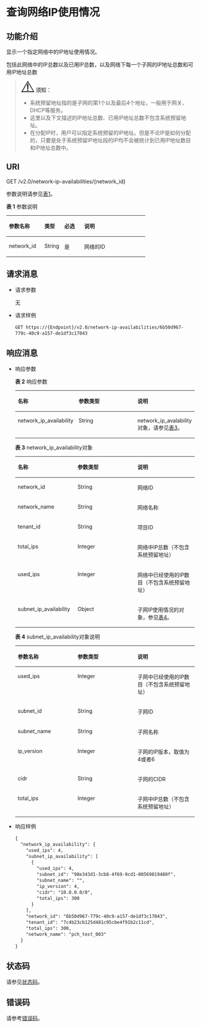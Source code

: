 # 查询网络IP使用情况<a name="vpc_natworkip_0001"></a>

## 功能介绍<a name="section1398541881511"></a>

显示一个指定网络中的IP地址使用情况。

包括此网络中的IP总数以及已用IP总数，以及网络下每一个子网的IP地址总数和可用IP地址总数

>![](public_sys-resources/icon-notice.gif) **须知：**   
>-   系统预留地址指的是子网的第1个以及最后4个地址，一般用于网关、DHCP等服务。  
>-   这里以及下文描述的IP地址总数、已用IP地址总数不包含系统预留地址。  
>-   在分配IP时，用户可以指定系统预留的IP地址。但是不论IP是如何分配的，只要是处于系统预留IP地址段的IP均不会被统计到已用IP地址数目和IP地址总数中。  

## URI<a name="section5633932181719"></a>

GET /v2.0/network-ip-availabilities/\{network\_id\}

参数说明请参见[表1](#table38148684)。

**表 1**  参数说明

<a name="table38148684"></a>
<table><thead align="left"><tr id="row7162954"><th class="cellrowborder" valign="top" width="25.507449255074494%" id="mcps1.2.5.1.1"><p id="p43328398"><a name="p43328398"></a><a name="p43328398"></a>参数名称</p>
</th>
<th class="cellrowborder" valign="top" width="14.288571142885711%" id="mcps1.2.5.1.2"><p id="p19939379"><a name="p19939379"></a><a name="p19939379"></a>类型</p>
</th>
<th class="cellrowborder" valign="top" width="14.288571142885711%" id="mcps1.2.5.1.3"><p id="p4477025"><a name="p4477025"></a><a name="p4477025"></a>必选</p>
</th>
<th class="cellrowborder" valign="top" width="45.91540845915409%" id="mcps1.2.5.1.4"><p id="p27094719"><a name="p27094719"></a><a name="p27094719"></a>说明</p>
</th>
</tr>
</thead>
<tbody><tr id="row47188597"><td class="cellrowborder" valign="top" width="25.507449255074494%" headers="mcps1.2.5.1.1 "><p id="p64180012"><a name="p64180012"></a><a name="p64180012"></a>network_id</p>
</td>
<td class="cellrowborder" valign="top" width="14.288571142885711%" headers="mcps1.2.5.1.2 "><p id="p31198475"><a name="p31198475"></a><a name="p31198475"></a>String</p>
</td>
<td class="cellrowborder" valign="top" width="14.288571142885711%" headers="mcps1.2.5.1.3 "><p id="p44048571"><a name="p44048571"></a><a name="p44048571"></a>是</p>
</td>
<td class="cellrowborder" valign="top" width="45.91540845915409%" headers="mcps1.2.5.1.4 "><p id="p11164516"><a name="p11164516"></a><a name="p11164516"></a>网络的ID</p>
</td>
</tr>
</tbody>
</table>

## 请求消息<a name="section447915459203"></a>

-   请求参数

    无

-   请求样例

    ```
    GET https://{Endpoint}/v2.0/network-ip-availabilities/6b50d967-779c-40c9-a157-de1df3c17043
    ```


## 响应消息<a name="section752610492226"></a>

-   响应参数

    **表 2**  响应参数

    <a name="table966523163317"></a>
    <table><thead align="left"><tr id="row966563103315"><th class="cellrowborder" valign="top" width="33.333333333333336%" id="mcps1.2.4.1.1"><p id="p866615363313"><a name="p866615363313"></a><a name="p866615363313"></a>名称</p>
    </th>
    <th class="cellrowborder" valign="top" width="33.333333333333336%" id="mcps1.2.4.1.2"><p id="p8666143153316"><a name="p8666143153316"></a><a name="p8666143153316"></a>参数类型</p>
    </th>
    <th class="cellrowborder" valign="top" width="33.333333333333336%" id="mcps1.2.4.1.3"><p id="p66667320335"><a name="p66667320335"></a><a name="p66667320335"></a>说明</p>
    </th>
    </tr>
    </thead>
    <tbody><tr id="row1166619314334"><td class="cellrowborder" valign="top" width="33.333333333333336%" headers="mcps1.2.4.1.1 "><p id="p176661383319"><a name="p176661383319"></a><a name="p176661383319"></a>network_ip_availability</p>
    </td>
    <td class="cellrowborder" valign="top" width="33.333333333333336%" headers="mcps1.2.4.1.2 "><p id="p12666439333"><a name="p12666439333"></a><a name="p12666439333"></a>String</p>
    </td>
    <td class="cellrowborder" valign="top" width="33.333333333333336%" headers="mcps1.2.4.1.3 "><p id="p666612311331"><a name="p666612311331"></a><a name="p666612311331"></a>network_ip_avalability对象，请参见<a href="#table4952133061113">表3</a>。</p>
    </td>
    </tr>
    </tbody>
    </table>

    **表 3**  network\_ip\_availability对象

    <a name="table4952133061113"></a>
    <table><thead align="left"><tr id="row59521030171119"><th class="cellrowborder" valign="top" width="33.333333333333336%" id="mcps1.2.4.1.1"><p id="p109521330171118"><a name="p109521330171118"></a><a name="p109521330171118"></a>名称</p>
    </th>
    <th class="cellrowborder" valign="top" width="33.333333333333336%" id="mcps1.2.4.1.2"><p id="p20952113013119"><a name="p20952113013119"></a><a name="p20952113013119"></a>参数类型</p>
    </th>
    <th class="cellrowborder" valign="top" width="33.333333333333336%" id="mcps1.2.4.1.3"><p id="p79525309113"><a name="p79525309113"></a><a name="p79525309113"></a>说明</p>
    </th>
    </tr>
    </thead>
    <tbody><tr id="row17952113001111"><td class="cellrowborder" valign="top" width="33.333333333333336%" headers="mcps1.2.4.1.1 "><p id="p18952103061110"><a name="p18952103061110"></a><a name="p18952103061110"></a>network_id</p>
    </td>
    <td class="cellrowborder" valign="top" width="33.333333333333336%" headers="mcps1.2.4.1.2 "><p id="p9954103081111"><a name="p9954103081111"></a><a name="p9954103081111"></a>String</p>
    </td>
    <td class="cellrowborder" valign="top" width="33.333333333333336%" headers="mcps1.2.4.1.3 "><p id="p16954130171120"><a name="p16954130171120"></a><a name="p16954130171120"></a>网络ID</p>
    </td>
    </tr>
    <tr id="row19954133091119"><td class="cellrowborder" valign="top" width="33.333333333333336%" headers="mcps1.2.4.1.1 "><p id="p11954193013117"><a name="p11954193013117"></a><a name="p11954193013117"></a>network_name</p>
    </td>
    <td class="cellrowborder" valign="top" width="33.333333333333336%" headers="mcps1.2.4.1.2 "><p id="p195413091117"><a name="p195413091117"></a><a name="p195413091117"></a>String</p>
    </td>
    <td class="cellrowborder" valign="top" width="33.333333333333336%" headers="mcps1.2.4.1.3 "><p id="p19541130111110"><a name="p19541130111110"></a><a name="p19541130111110"></a>网络名称</p>
    </td>
    </tr>
    <tr id="row159543309110"><td class="cellrowborder" valign="top" width="33.333333333333336%" headers="mcps1.2.4.1.1 "><p id="p1295443001116"><a name="p1295443001116"></a><a name="p1295443001116"></a>tenant_id</p>
    </td>
    <td class="cellrowborder" valign="top" width="33.333333333333336%" headers="mcps1.2.4.1.2 "><p id="p18954430201118"><a name="p18954430201118"></a><a name="p18954430201118"></a>String</p>
    </td>
    <td class="cellrowborder" valign="top" width="33.333333333333336%" headers="mcps1.2.4.1.3 "><p id="p10487112"><a name="p10487112"></a><a name="p10487112"></a>项目ID</p>
    </td>
    </tr>
    <tr id="row13954730161115"><td class="cellrowborder" valign="top" width="33.333333333333336%" headers="mcps1.2.4.1.1 "><p id="p39551930121112"><a name="p39551930121112"></a><a name="p39551930121112"></a>total_ips</p>
    </td>
    <td class="cellrowborder" valign="top" width="33.333333333333336%" headers="mcps1.2.4.1.2 "><p id="p179551630111114"><a name="p179551630111114"></a><a name="p179551630111114"></a>Integer</p>
    </td>
    <td class="cellrowborder" valign="top" width="33.333333333333336%" headers="mcps1.2.4.1.3 "><p id="p119559304119"><a name="p119559304119"></a><a name="p119559304119"></a>网络中IP总数（不包含系统预留地址）</p>
    </td>
    </tr>
    <tr id="row295553016117"><td class="cellrowborder" valign="top" width="33.333333333333336%" headers="mcps1.2.4.1.1 "><p id="p59551830161120"><a name="p59551830161120"></a><a name="p59551830161120"></a>used_ips</p>
    </td>
    <td class="cellrowborder" valign="top" width="33.333333333333336%" headers="mcps1.2.4.1.2 "><p id="p14955113081119"><a name="p14955113081119"></a><a name="p14955113081119"></a>Integer</p>
    </td>
    <td class="cellrowborder" valign="top" width="33.333333333333336%" headers="mcps1.2.4.1.3 "><p id="p17955193011112"><a name="p17955193011112"></a><a name="p17955193011112"></a>网络中已经使用的IP数目（不包含系统预留地址）</p>
    </td>
    </tr>
    <tr id="row6955830121114"><td class="cellrowborder" valign="top" width="33.333333333333336%" headers="mcps1.2.4.1.1 "><p id="p19955103061116"><a name="p19955103061116"></a><a name="p19955103061116"></a>subnet_ip_availability</p>
    </td>
    <td class="cellrowborder" valign="top" width="33.333333333333336%" headers="mcps1.2.4.1.2 "><p id="p89556306114"><a name="p89556306114"></a><a name="p89556306114"></a>Object</p>
    </td>
    <td class="cellrowborder" valign="top" width="33.333333333333336%" headers="mcps1.2.4.1.3 "><p id="p1395513031116"><a name="p1395513031116"></a><a name="p1395513031116"></a>子网IP使用情况的对象，参见<a href="#table110015141519">表4</a>。</p>
    </td>
    </tr>
    </tbody>
    </table>

    **表 4**  subnet\_ip\_availability对象说明

    <a name="table110015141519"></a>
    <table><thead align="left"><tr id="row5101145151518"><th class="cellrowborder" valign="top" width="33.33%" id="mcps1.2.4.1.1"><p id="p610120518150"><a name="p610120518150"></a><a name="p610120518150"></a>参数名称</p>
    </th>
    <th class="cellrowborder" valign="top" width="33.33%" id="mcps1.2.4.1.2"><p id="p10101105171513"><a name="p10101105171513"></a><a name="p10101105171513"></a>参数类型</p>
    </th>
    <th class="cellrowborder" valign="top" width="33.339999999999996%" id="mcps1.2.4.1.3"><p id="p5101145151519"><a name="p5101145151519"></a><a name="p5101145151519"></a>说明</p>
    </th>
    </tr>
    </thead>
    <tbody><tr id="row12101751141514"><td class="cellrowborder" valign="top" width="33.33%" headers="mcps1.2.4.1.1 "><p id="p110185111151"><a name="p110185111151"></a><a name="p110185111151"></a>used_ips</p>
    </td>
    <td class="cellrowborder" valign="top" width="33.33%" headers="mcps1.2.4.1.2 "><p id="p9102155131519"><a name="p9102155131519"></a><a name="p9102155131519"></a>Integer</p>
    </td>
    <td class="cellrowborder" valign="top" width="33.339999999999996%" headers="mcps1.2.4.1.3 "><p id="p21021251151518"><a name="p21021251151518"></a><a name="p21021251151518"></a>子网中已经使用的IP数目（不包含系统预留地址）</p>
    </td>
    </tr>
    <tr id="row10967175517178"><td class="cellrowborder" valign="top" width="33.33%" headers="mcps1.2.4.1.1 "><p id="p12968105517179"><a name="p12968105517179"></a><a name="p12968105517179"></a>subnet_id</p>
    </td>
    <td class="cellrowborder" valign="top" width="33.33%" headers="mcps1.2.4.1.2 "><p id="p4968175511716"><a name="p4968175511716"></a><a name="p4968175511716"></a>String</p>
    </td>
    <td class="cellrowborder" valign="top" width="33.339999999999996%" headers="mcps1.2.4.1.3 "><p id="p17968175591718"><a name="p17968175591718"></a><a name="p17968175591718"></a>子网ID</p>
    </td>
    </tr>
    <tr id="row172761838198"><td class="cellrowborder" valign="top" width="33.33%" headers="mcps1.2.4.1.1 "><p id="p42761137197"><a name="p42761137197"></a><a name="p42761137197"></a>subnet_name</p>
    </td>
    <td class="cellrowborder" valign="top" width="33.33%" headers="mcps1.2.4.1.2 "><p id="p7276735198"><a name="p7276735198"></a><a name="p7276735198"></a>String</p>
    </td>
    <td class="cellrowborder" valign="top" width="33.339999999999996%" headers="mcps1.2.4.1.3 "><p id="p19276193141915"><a name="p19276193141915"></a><a name="p19276193141915"></a>子网名称</p>
    </td>
    </tr>
    <tr id="row28750203194"><td class="cellrowborder" valign="top" width="33.33%" headers="mcps1.2.4.1.1 "><p id="p128759204193"><a name="p128759204193"></a><a name="p128759204193"></a>ip_version</p>
    </td>
    <td class="cellrowborder" valign="top" width="33.33%" headers="mcps1.2.4.1.2 "><p id="p987532012194"><a name="p987532012194"></a><a name="p987532012194"></a>Integer</p>
    </td>
    <td class="cellrowborder" valign="top" width="33.339999999999996%" headers="mcps1.2.4.1.3 "><p id="p168761720161914"><a name="p168761720161914"></a><a name="p168761720161914"></a>子网的IP版本，取值为4或者6</p>
    </td>
    </tr>
    <tr id="row1247822162114"><td class="cellrowborder" valign="top" width="33.33%" headers="mcps1.2.4.1.1 "><p id="p047815214214"><a name="p047815214214"></a><a name="p047815214214"></a>cidr</p>
    </td>
    <td class="cellrowborder" valign="top" width="33.33%" headers="mcps1.2.4.1.2 "><p id="p1647820252111"><a name="p1647820252111"></a><a name="p1647820252111"></a>String</p>
    </td>
    <td class="cellrowborder" valign="top" width="33.339999999999996%" headers="mcps1.2.4.1.3 "><p id="p1147842182113"><a name="p1147842182113"></a><a name="p1147842182113"></a>子网的CIDR</p>
    </td>
    </tr>
    <tr id="row18913174252716"><td class="cellrowborder" valign="top" width="33.33%" headers="mcps1.2.4.1.1 "><p id="p19141942112712"><a name="p19141942112712"></a><a name="p19141942112712"></a>total_ips</p>
    </td>
    <td class="cellrowborder" valign="top" width="33.33%" headers="mcps1.2.4.1.2 "><p id="p209141142102720"><a name="p209141142102720"></a><a name="p209141142102720"></a>Integer</p>
    </td>
    <td class="cellrowborder" valign="top" width="33.339999999999996%" headers="mcps1.2.4.1.3 "><p id="p13914942152716"><a name="p13914942152716"></a><a name="p13914942152716"></a>子网中IP总数（不包含系统预留地址）</p>
    </td>
    </tr>
    </tbody>
    </table>

-   响应样例

    ```
    {
      "network_ip_availability": {
        "used_ips": 4,
        "subnet_ip_availability": [
          {
            "used_ips": 4,
            "subnet_id": "98e343d1-3cb8-4f69-9cd1-00569819480f",
            "subnet_name": "",
            "ip_version": 4,
            "cidr": "10.0.0.0/8",
            "total_ips": 300
          }
        ],
        "network_id": "6b50d967-779c-40c9-a157-de1df3c17043",
        "tenant_id": "7c4b23cb125d481c95cbe4f91b2c11cd",
        "total_ips": 300,
        "network_name": "pch_test_003"
      }
    }
    ```


## 状态码<a name="section31981619"></a>

请参见[状态码](状态码.md)。

## 错误码<a name="section85821649202813"></a>

请参考[错误码](错误码.md)。


